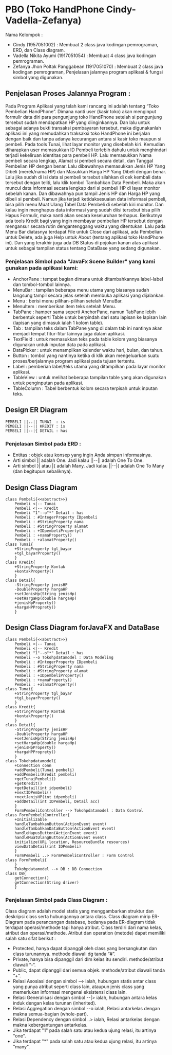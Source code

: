 # PBO (Toko HandPhone Cindy-Vadella-Zefanya)

Nama Kelompok :
- Cindy                          (1957051002) : Membuat 2 class java kodingan pemrograman, ERD, dan Class diagram.
- Vadella Nikita Ayumi           (1917051054) : Membuat 4 class java kodingan pemrograman.
- Zefanya Jhon Poltak Panggabean (1917051070) : Membuat 2 class java kodingan pemrograman, Penjelasan jalannya program aplikasi & fungsi simbol yang digunakan.

## Penjelasan Proses Jalannya Program :
Pada Program Aplikasi yang telah kami rancang ini adalah tentang “Toko Pembelian HandPhone”. Dimana nanti user (kasir toko) akan menginput formulir data diri para pengunjung toko HandPhone setelah si pengunjung tersebut sudah mendapatkan HP yang diinginkannya. 
Dan lalu untuk sebagai adanya bukti transaksi pembayaran tersebut, maka digunakanlah aplikasi ini yang memudahkan traksaksi toko HandPhone ini berjalan dengan baik dan tanpa adanya kecurangan antara si kasir toko maupun si pembeli.
Pada tools Tunai, lihat layar monitor yang disebelah kiri. Kemudian diharapkan user memasukkan ID Pembeli terlebih dahulu untuk menghindari terjadi kekeliruan identitas para pembeli HP. 
Lalu memasukkan Nama pembeli secara lengkap, Alamat si pembeli secara detail, dan Tanggal Pembelian HP dengan benar. 
Lalu dibawahnya memasukkan Jenis HP Yang Dibeli (merek/nama HP) dan Masukkan Harga HP Yang Dibeli dengan benar.
Lalu jika sudah di isi data si pembeli tersebut silahkan di cek kembali data tersebut dengan teliti, lalu klik tombol Tambahkan Data Pembeli. 
Maka akan muncul data informasi secara lengkap dari si pembeli HP di layar monitor sebelah kanan. 
Dan dibawahnya pun tampil Jenis HP dan Harga HP yang dibeli si pembeli. Namun jika terjadi ketidaksesuaian data informasi pembeli, bisa pilih menu Muat Ulang Tabel Data Pembeli di sebelah kiri monitor. 
Dan kalau ingin menghapus data informasi yang sudah diisi tersebut bisa pilih Hapus Formulir, maka nanti akan secara keseluruhan terhapus.
Berikutnya ada tools Kredit bagi yang ingin membayar pembelian HP tersebut dengan mengansur secara rutin dengantenggang waktu yang ditentukan. 
Lalu pada Menu Bar diatasnya terdapat File untuk Close dari aplikasi, ada Pembelian untuk Delete, ada juga Help untuk About (tentang aplikasi toko HandPhone ini). 
Dan yang terakhir juga ada DB Status di pojokan kanan atas aplikasi untuk sebagai tampilan status tentang DataBase yang sedang digunakan.

### Penjelasan Simbol pada "JavaFx Scene Builder" yang kami gunakan pada aplikasi kami:
-	AnchorPane : tempat bagian dimana untuk ditambahkannya label-label dan tombol-tombol lainnya.
-	MenuBar : tampilan beberapa menu utama yang biasanya sudah langsung tampil secara jelas setelah membuka aplikasi yang dijalankan.
-	Menu : berisi menu pilihan-pilihan setelah MenuBar.
-	MenuItem : memberikan item teks setelah Menu.
-	TabPane : hamper sama seperti AnchorPane, namun TabPane lebih berbentuk seperti Table untuk berpindah dari satu lapisan ke lapisan lain (lapisan yang dimasuk ialah 1 kolom table).
-	Tab : tampilan teks dalam TabPane yang di dalam tab ini nantinya akan menjadi tempat fitur-fitur lainnya juga dalam aplikasi.
-	TextField : untuk memasukkan teks pada table kolom yang biasanya digunakan untuk inputan data pada aplikasi.
-	DataPicker : untuk menampilkan kalender waktu hari, bulan, dan tahun.
-	Button : tombol yang nantinya ketika di klik akan mengeluarkan suatu proses/berjalannya program aplikasi pada tujuan tertentu.
-	Label : pemberian label/teks utama yang ditampilkan pada layar monitor aplikasi.
-	TableView : untuk melihat beberapa tampilan table yang akan digunakan untuk penginputan pada aplikasi.
-	TableColumn : Tabel berbentuk kolom secara terpisah untuk inputan teks.

## Design ER Diagram
    PEMBELI ||..|| TUNAI  : is
    PEMBELI ||--|| KREDIT : is
    PEMBELI ||--|{ DETAIL : has
    
### Penjelasan Simbol pada ERD :
- Entitas : objek atau konsep yang ingin Anda simpan informasinya.
- Arti simbol || adalah One. Jadi kalau ||--|| adalah One To One.
- Arti simbol }| atau |{ adalah Many. Jadi kalau ||--|{ adalah One To Many (dan begitupun sebaliknya).


## Design Class Diagram
    class Pembeli{<<abstract>>}
        Pembeli <|-- Tunai
        Pembeli <|-- Kredit
        Pembeli "1"--o"*" Detail : has
        Pembeli : #IntegerProperty IDpembeli
        Pembeli : #StringProperty nama
        Pembeli : #StringProperty alamat
        Pembeli : +IDpembeliProperty()
        Pembeli : +namaProperty()
        Pembeli : +alamatProperty()
    class Tunai{
        +StringProperty tgl_bayar
        +tgl_bayarProperty()
        }
    class Kredit{
        +StringProperty Kontak
        +kontakProperty()
        }
    class Detail{
        -StringProperty jenisHP
        -DoubleProperty hargaHP
        +setJenisHp(String jenisHp)
        +setHargaHp(double hargaHp)
        +jenisHpProperty()
        +hargaHPProprety()
        }

## Design Class Diagram forJavaFX and DataBase
    class Pembeli{<<abstract>>}
        Pembeli <|-- Tunai
        Pembeli <|-- Kredit
        Pembeli "1"--o"*" Detail : has
        Pembeli --o Tokohpdatamodel : Data Modeling
        Pembeli : #IntegerProperty IDpembeli
        Pembeli : #StringProperty nama
        Pembeli : #StringProperty alamat
        Pembeli : +IDpembeliProperty()
        Pembeli : +namaProperty()
        Pembeli : +alamatProperty()
    class Tunai{
        +StringProperty tgl_bayar
        +tgl_bayarProperty()
        }
    class Kredit{
        +StringProperty Kontak
        +kontakProperty()
        }
    class Detail{
        -StringProperty jenisHP
        -DoubleProperty hargaHP
        +setJenisHp(String jenisHp)
        +setHargaHp(double hargaHp)
        +jenisHpProperty()
        +hargaHPProprety()
        }
    class Tokohpdatamodel{
        +Connection conn
        +addPembeli(Tunai pembeli)
        +addPembeli(Kredit pembeli)
        +getTunaiPembeli()
        +getKredit()
        +getDetail(int idpembeli)
        +nextIDPembeli()
        +nextJenisHP(int idpembeli)
        +addDetail(int IDPembeli, Detail acc)
        }
        FormPembeliController --> Tokohpdatamodel : Data Control
    class FormPembeliController{
        +Initializable
        handleTambahkanButton(ActionEvent event)
        handleTambahkanDataButton(ActionEvent event)
        handleHapusButton(ActionEvent event)
        handleMuatUlangButton(ActionEvent event)
        initialize(URL location, ResourceBundle resources)
        viewDataDetail(int IDPembeli)
        }
        FormPembeli ..> FormPembeliController : Form Control
    class FormPembeli{
        }
        Tokohpdatamodel --> DB : DB Connection
    class DB{
        getConnection()
        getConnection(String driver)
        }
    
### Penjelasan Simbol pada Class Diagram :
Class diagram adalah model statis yang menggambarkan struktur dan deskripsi class serta hubungannya antara class. 
Class diagram mirip ER-Diagram pada perancangan  database, bedanya pada ER-diagram tidak terdapat operasi/methode tapi hanya atribut. 
Class terdiri dari nama kelas, atribut dan operasi/methode.
Atribut dan operation (metode) dapat memiliki salah satu sifat berikut :
- Protected, hanya dapat dipanggil oleh class yang bersangkutan dan  class turunannya. methode diawali dg tanda “#”.
- Private, hanya bisa dipanggil dari dlm kelas itu sendiri.  methode/atribut diawali “-“.
- Public, dapat dipanggil  dari semua objek. methode/atribut diawali tanda “+”.
- Relasi Asosiasi dengan simbol --> ialah, hubungan statis antar class yang punya atribut seperti class lain, ataupun jenis class yang memerlukan informasi mengenai eksistensi class lain.
- Relasi Generalisasi dengan simbol  --|> ialah, hubungan antara kelas induk dengan kelas turunan (inherited). 
- Relasi Aggregation dengan simbol --o ialah, Relasi antarkelas dengan makna semua-bagian (whole-part).
- Relasi Dependency dengan simbol ..> ialah, Relasi antarkelas dengan makna kebergantungan antarkelas.
- Jika terdapat "1" pada salah satu atau kedua ujung relasi, itu artinya "one". 
- Jika terdapat "*" pada salah satu atau kedua ujung relasi, itu artinya "many".
